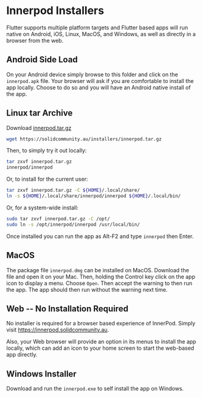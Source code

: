 # Innerpod Installers

Flutter supports multiple platform targets and Flutter based apps will
run native on Android, iOS, Linux, MacOS, and Windows, as well as
directly in a browser from the web.

## Android Side Load

On your Android device simply browse to this folder and click on the
`innerpod.apk` file. Your browser will ask if you are comfortable to
install the app locally. Choose to do so and you will have an Android
native install of the app.

## Linux tar Archive

Download [innerpod.tar.gz](https://solidcommunity.au/installers/innerpod.tar.gz)

```bash
wget https://solidcommunity.au/installers/innerpod.tar.gz
```

Then, to simply try it out locally:

```bash
tar zxvf innerpod.tar.gz
innerpod/innerpod
```

Or, to install for the current user:

```bash
tar zxvf innerpod.tar.gz -C ${HOME}/.local/share/
ln -s ${HOME}/.local/share/innerpod/innerpod ${HOME}/.local/bin/
```

Or, for a system-wide install:

```bash
sudo tar zxvf innerpod.tar.gz -C /opt/
sudo ln -s /opt/innerpod/innerpod /usr/local/bin/
``` 

Once installed you can run the app as Alt-F2 and type `innerpod` then
Enter.

## MacOS

The package file `innerpod.dmg` can be installed on MacOS. Download
the file and open it on your Mac. Then, holding the Control key click
on the app icon to display a menu. Choose `Open`. Then accept the
warning to then run the app. The app should then run without the
warning next time.

## Web -- No Installation Required

No installer is required for a browser based experience of
InnerPod. Simply visit https://innerpod.solidcommunity.au.

Also, your Web browser will provide an option in its menus to install
the app locally, which can add an icon to your home screen to start
the web-based app directly.

## Windows Installer

Download and run the `innerpod.exe` to self install the app on
Windows.

